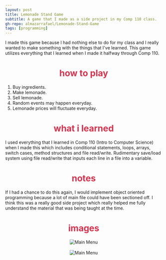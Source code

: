 ```yaml
---
layout: post
title: Lemonade Stand Game
subtitle: A game that I made as a side project in my Comp 110 class.
gh-repo: almazarrafael/Lemonade-Stand-Game
tags: [programming]
---
```

I made this game because I had nothing else to do for my class and I really wanted to make something with the things that I've learned. This game utilizes everything that I learned when I made it halfway through Comp 110.

<h1> <center> <font color="#DB324D"> how to play </font> </center> </h1>

1. Buy ingredients.
2. Make lemonade.
3. Sell lemonade.
4. Random events may happen everyday.
5. Lemonade prices will fluctuate everyday.

<h1> <center> <font color="#DB324D"> what i learned </font> </center> </h1>

I used everything that I learned in Comp 110 (Intro to Computer Science) when I made this which includes conditional statements, loops, arrays, switch cases, method structures and file read/write.
Rudimentary save/load system using file read/write that inputs each line in a file into a variable.

<h1> <center> <font color="#DB324D"> notes </font> </center> </h1>

If I had a chance to do this again, I would implement object oriented programming because a lot of main file could have been sectioned off. I think this was a really good side project which really helped me fully understand the material that was being taught at the time.

<h1> <center> <font color="#DB324D"> images </font> </center> </h1>
<center>
<img src="https://cdn.discordapp.com/attachments/563284597488615434/579112612004888597/lemonadestandgame.PNG" alt="Main Menu">
<br>
<br>
<img src="https://cdn.discordapp.com/attachments/563284597488615434/579112620540428288/lemonadestandgame1.PNG" alt="Main Menu">
</center>
